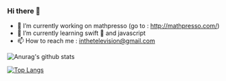 ### Hi there 👋

- 🔭 I’m currently working on mathpresso (go to : http://mathpresso.com/)
- 🌱 I’m currently learning swift 🧗 and javascript
- 📫 How to reach me : inthetelevision@gmail.com
<!--
**seungchulee/seungchulee** is a ✨ _special_ ✨ repository because its `README.md` (this file) appears on your GitHub profile.

Here are some ideas to get you started:

- 🔭 I’m currently working on ...
- 🌱 I’m currently learning ...
- 👯 I’m looking to collaborate on ...
- 🤔 I’m looking for help with ...
- 💬 Ask me about ...
- 📫 How to reach me: ...
- 😄 Pronouns: ...
- ⚡ Fun fact: ...
-->

![Anurag's github stats](https://github-readme-stats.vercel.app/api?username=seungchulee&count_private=true&show_icons=true&theme=dracula&hide=contribs,issues) 

[![Top Langs](https://github-readme-stats.vercel.app/api/top-langs/?username=seungchulee&layout=compact)](https://github.com/anuraghazra/github-readme-stats)
